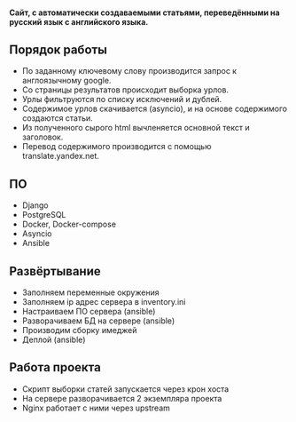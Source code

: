 #### Сайт, с автоматически создаваемыми статьями, переведёнными на русский язык с английского языка.

## Порядок работы
 - По заданному ключевому слову производится запрос к англоязычному google.
 - Со страницы результатов происходит выборка урлов.
 - Урлы фильтруются по списку исключений и дублей.
 - Содержимое урлов скачивается (asyncio), и на основе содержимого создаются статьи.
 - Из полученного сырого html вычленяется основной текст и заголовок.  
 - Перевод содержимого производится с помощью translate.yandex.net.
 
 ## ПО
 - Django
 - PostgreSQL
 - Docker, Docker-compose
 - Asyncio
 - Ansible
 
 ## Развёртывание
  - Заполняем переменные окружения
  - Заполняем ip адрес сервера в inventory.ini 
  - Настраиваем ПО сервера (ansible)
  - Разворачиваем БД на сервере (ansible)
  - Производим сборку имеджей
  - Деплой (ansible)
  
## Работа проекта
  - Скрипт выборки статей запускается через крон хоста
  - На сервере разворачивается 2 экземпляра проекта
  - Nginx работает с ними через upstream
 
 
 